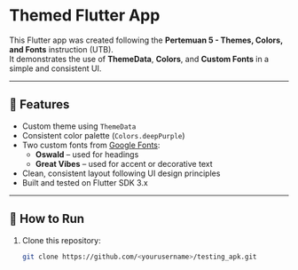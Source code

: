 # Themed Flutter App

This Flutter app was created following the **Pertemuan 5 - Themes, Colors, and Fonts** instruction (UTB).  
It demonstrates the use of **ThemeData**, **Colors**, and **Custom Fonts** in a simple and consistent UI.

---

## 🎨 Features
- Custom theme using `ThemeData`
- Consistent color palette (`Colors.deepPurple`)
- Two custom fonts from [Google Fonts](https://fonts.google.com):
  - **Oswald** – used for headings
  - **Great Vibes** – used for accent or decorative text
- Clean, consistent layout following UI design principles
- Built and tested on Flutter SDK 3.x

---

## 🧰 How to Run

1. Clone this repository:
   ```bash
   git clone https://github.com/<yourusername>/testing_apk.git
